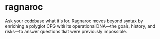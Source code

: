 # ragnaroc
Ask your codebase what it's for. Ragnaroc moves beyond syntax by enriching a polyglot CPG with its operational DNA—the goals, history, and risks—to answer questions that were previously impossible.
